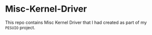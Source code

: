 # Misc-Kernel-Driver

This repo contains Misc Kernel Driver that I had created as part of my `PESUIO` project.

